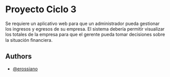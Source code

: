 
# Proyecto Ciclo 3

Se requiere un aplicativo web para que un administrador pueda gestionar los
ingresos y egresos de su empresa. El sistema debería permitir visualizar los
totales de la empresa para que el gerente pueda tomar decisiones sobre la
situación ﬁnanciera.



## Authors

- [@erossiano](https://www.github.com/erossiano)

